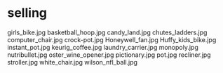 # selling

girls_bike.jpg
basketball_hoop.jpg
candy_land.jpg
chutes_ladders.jpg
computer_chair.jpg
crock-pot.jpg
Honeywell_fan.jpg
Huffy_kids_bike.jpg
instant_pot.jpg
keurig_coffee.jpg
laundry_carrier.jpg
monopoly.jpg
nutribullet.jpg
oster_wine_opener.jpg
pictionary.jpg
pot.jpg
recliner.jpg
stroller.jpg
white_chair.jpg
wilson_nfl_ball.jpg

